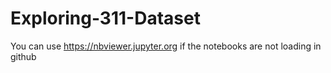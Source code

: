 # Exploring-311-Dataset

You can use https://nbviewer.jupyter.org if the notebooks are not loading in github
